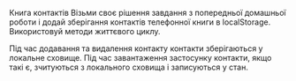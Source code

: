 Книга контактів Візьми своє рішення завдання з попередньої домашньої роботи і
додай зберігання контактів телефонної книги в localStorage. Використовуй методи
життєвого циклу.

Під час додавання та видалення контакту контакти зберігаються у локальне
сховище. Під час завантаження застосунку контакти, якщо такі є, зчитуються з
локального сховища і записуються у стан.
